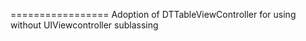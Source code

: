 
=================
Adoption of DTTableViewController for using without UIViewcontroller sublassing 
